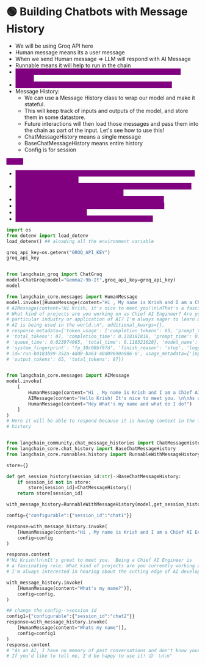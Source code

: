 # 🟢 Building Chatbots with Message History

* We will be using Groq API here
* Human message means its a user message
* When we send Human message ⇒ LLM will respond with AI Message
* Runnable means it will help to run in the chain
* <mark style="color:purple;background-color:purple;">**BaseChatMessageHistory is abstract class for storing message history**</mark>
* <mark style="color:purple;background-color:purple;">**We can save history in db also, here we are using in memory**</mark>
* Message History:
  * We can use a Message History class to wrap our model and make it stateful.
  * This will keep track of inputs and outputs of the model, and store them in some datastore.
  * Future interactions will then load those messages and pass them into the chain as part of the input. Let's see how to use this!
  * ChatMessageHistory means a single message
  * BaseChatMessageHistory means entire history
  * Config is for session

<mark style="color:purple;background-color:purple;">**Steps:**</mark>

* <mark style="color:purple;background-color:purple;">**Keep a dictionary called state, it will elements as session\_id(key) and message\_history(value)**</mark>
* <mark style="color:purple;background-color:purple;">**We will have a function in which if we pass session\_id, it will give us back message\_history for that session\_id**</mark>
* <mark style="color:purple;background-color:purple;">**If not found in state, then it will create an element in state**</mark>
* <mark style="color:purple;background-color:purple;">**We will create a runnable with the model and the function**</mark>
* <mark style="color:purple;background-color:purple;">**in a config, pass session\_id**</mark>
* <mark style="color:purple;background-color:purple;">**invoke the runnable with human message and config**</mark>

```python
import os
from dotenv import load_dotenv
load_dotenv() ## aloading all the environment variable

groq_api_key=os.getenv("GROQ_API_KEY")
groq_api_key


from langchain_groq import ChatGroq
model=ChatGroq(model="Gemma2-9b-It",groq_api_key=groq_api_key)
model

from langchain_core.messages import HumanMessage
model.invoke([HumanMessage(content="Hi , My name is Krish and I am a Chief AI Engineer")])
# AIMessage(content="Hi Krish, it's nice to meet you!\n\nThat's a fascinating role. 
# What kind of projects are you working on as Chief AI Engineer? Are you focused on a
# particular industry or application of AI? I'm always eager to learn more about how 
# AI is being used in the world.\n", additional_kwargs={}, 
# response_metadata={'token_usage': {'completion_tokens': 65, 'prompt_tokens': 22, 
# 'total_tokens': 87, 'completion_time': 0.118181818, 'prompt_time': 0.00013921, 
# 'queue_time': 0.023974065, 'total_time': 0.118321028}, 'model_name': 'Gemma2-9b-It', 
# 'system_fingerprint': 'fp_10c08bf97d', 'finish_reason': 'stop', 'logprobs': None}, 
# id='run-b0183b99-352a-4dd8-ba63-40d09690a986-0', usage_metadata={'input_tokens': 22,
# 'output_tokens': 65, 'total_tokens': 87})


from langchain_core.messages import AIMessage
model.invoke(
    [
        HumanMessage(content="Hi , My name is Krish and I am a Chief AI Engineer"),
        AIMessage(content="Hello Krish! It's nice to meet you. \n\nAs a Chief AI Engineer, what kind of projects are you working on these days? \n\nI'm always eager to learn more about the exciting work being done in the field of AI.\n"),
        HumanMessage(content="Hey What's my name and what do I do?")
    ]
)
# Here it will be able to respond because it is having context in the form of message
# history


from langchain_community.chat_message_histories import ChatMessageHistory
from langchain_core.chat_history import BaseChatMessageHistory
from langchain_core.runnables.history import RunnableWithMessageHistory

store={}

def get_session_history(session_id:str)->BaseChatMessageHistory:
    if session_id not in store:
        store[session_id]=ChatMessageHistory()
    return store[session_id]

with_message_history=RunnableWithMessageHistory(model,get_session_history)

config={"configurable":{"session_id":"chat1"}}

response=with_message_history.invoke(
    [HumanMessage(content="Hi , My name is Krish and I am a Chief AI Engineer")],
    config=config
)

response.content
#"Hi Krish!\n\nIt's great to meet you.  Being a Chief AI Engineer is 
# a fascinating role. What kind of projects are you currently working on?  
# I'm always interested in hearing about the cutting edge of AI development.  \n\n"

with_message_history.invoke(
    [HumanMessage(content="What's my name?")],
    config=config,
)

## change the config-->session id
config1={"configurable":{"session_id":"chat2"}}
response=with_message_history.invoke(
    [HumanMessage(content="Whats my name")],
    config=config1
)
response.content
# "As an AI, I have no memory of past conversations and don't know your name. 
# If you'd like to tell me, I'd be happy to use it! 😊  \n\n"

```
